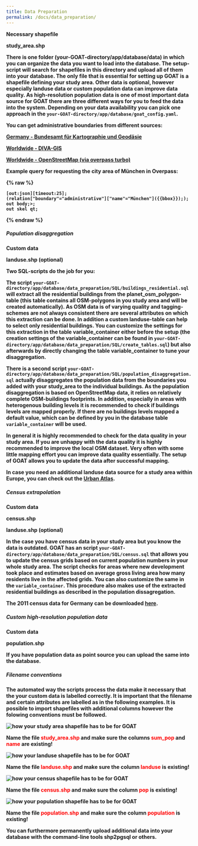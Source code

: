 ```yaml
---
title: Data Preparation
permalink: /docs/data_preparation/
---
```



<b>Necessary shapefile<b>

study_area.shp

There is one folder (your-GOAT-directory/app/database/data) in which you can organize the data you want to load into the database. 
The setup-script will search for shapefiles in this directory and upload all of them into your database. The only file that is essential for setting up GOAT is a shapefile defining your study area. Other data is optional, however especially landuse data or custom population data can improve data quality.
As high-resolution population data is one of most important data source for GOAT there are three different ways for you to feed the data into the system. Depending on your data availability you can pick one approach in the `your-GOAT-directory/app/database/goat_config.yaml`.

You can get administrative boundaries from different sources:

[Germany - Bundesamt für Kartographie und Geodäsie](https://gdz.bkg.bund.de/index.php/default/digitale-geodaten/verwaltungsgebiete.html?___store=default)

[Worldwide - DIVA-GIS](https://www.diva-gis.org/gdata)

[Worldwide - OpenStreetMap (via overpass turbo)](https://overpass-turbo.eu/) 

Example query for requesting the city area of München in Overpass:
    
{% raw %}
```  
[out:json][timeout:25];
(relation["boundary"="administrative"]["name"="München"]({{bbox}}););
out body;>;
out skel qt;
``` 
{% endraw %}


##### Population disaggregation

<b>Custom data<b>

landuse.shp (optional)

Two SQL-scripts do the job for you:

The script `your-GOAT-directory/app/database/data_preparation/SQL/buildings_residential.sql` will extract all the residential buildings from the planet_osm_polygon-table (this table contains all OSM-polygons in you study area and will be created automatically). As OSM data is of varying quality and tagging-schemes are not always consistent there are several attributes on which this extraction can be done. In addition a custom landuse-table can help to select only residential buildings. You can customize the settings for this extraction in the table variable_container either before the setup (the creation settings of the variable_container can be found in `your-GOAT-directory/app/database/data_preparation/SQL/create_tables.sql`) but also afterwards by directly changing the table variable_container to tune your disaggregation. 

There is a second script `your-GOAT-directory/app/database/data_preparation/SQL/population_disaggregation.sql` actually disaggregates the population data from the boundaries you added with your study_area to the individual buildings. As the population disaggregation is based on OpenStreetMap data, it relies on relatively complete OSM-buildings footprints. In addition, especially in areas with heterogenous building levels it is recommended to check if buildings levels are mapped properly. If there are no buildings levels mapped a default value, which can be defined by you in the database table `variable_container` will be used. 

In general it is highly recommended to check for the data quality in your study area. If you are unhappy with the data quality it is highly recommended to improve the local OSM dataset. Very often with some little mapping effort you can improve data quality essentially. The setup of GOAT allows you to update the data after successful mapping. 

In case you need an additional landuse data source for a study area within Europe, you can check out the [Urban Atlas](https://land.copernicus.eu/local/urban-atlas/urban-atlas-2018).


##### Census extrapolation 

<b>Custom data<b>

census.shp

landuse.shp (optional)

In the case you have census data in your study area but you know the data is outdated. GOAT has an script `your-GOAT-directory/app/database/data_preparation/SQL/census.sql` that allows you to update the census grids based on current population numbers in your whole study area. The script checks for areas where new development took place and estimates based on average gross living area how many residents live in the affected grids. You can also customize the same in the `variable_container`. This procedure also makes use of the extracted residential buildings as described in the population dissagregation.

The 2011 census data for Germany can be downloaded [here](https://www.zensus2011.de/DE/Home/Aktuelles/DemografischeGrunddaten.html).

##### Custom high-resolution population data 

<b>Custom data<b>

population.shp

If you have population data as point source you can upload the same into the database.


##### Filename conventions

The automated way the scripts process the data make it necessary that the your custom data is labelled correctly. It is important that the filename and certain attributes are labelled as in the following examples. It is possible to import shapefiles with additional columns however the folowing conventions must be followed.

<img class="img-responsive" src="../../img/shapefile_study_area.png" alt="how your study area shapefile has to be for GOAT" title="Shapefile study area">

<b>Name the file <font color="red">study_area.shp</font> and make sure the columns <font color="red">sum_pop</font> and <font color="red">name</font> are existing!<b>

<img class="img-responsive" src="../../img/shapefile_landuse.png" alt="how your landuse shapefile has to be for GOAT" title="Shapefile landuse">

<b>Name the file <font color="red">landuse.shp</font> and make sure the column <font color="red">landuse</font> is existing!<b>

<img class="img-responsive" src="../../img/shapefile_census.png" alt="how your census shapefile has to be for GOAT" title="Shapefile census">

<b>Name the file <font color="red">census.shp</font> and make sure the column <font color="red">pop</font> is existing!<b>

<img class="img-responsive" src="../../img/shapefile_population.png" alt="how your population shapefile has to be for GOAT" title="Shapefile population">

<b>Name the file <font color="red">population.shp</font> and make sure the column <font color="red">population</font> is existing!<b>


You can furthermore permanently upload additional data into your database with the command-line tools shp2pgsql or others.

